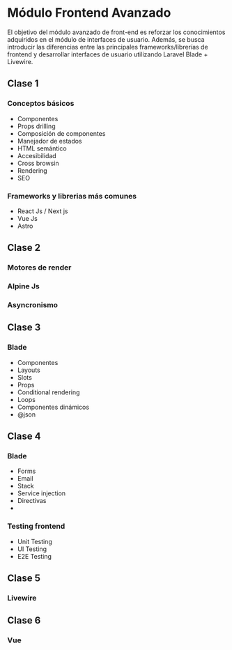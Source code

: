# Módulo Frontend Avanzado
El objetivo del módulo avanzado de front-end es reforzar los conocimientos adquiridos en el módulo de interfaces de usuario. Además, se busca introducir las diferencias entre las principales frameworks/librerías de frontend y desarrollar interfaces de usuario utilizando Laravel Blade + Livewire.

## Clase 1
### Conceptos básicos
- Componentes
- Props drilling
- Composición de componentes
- Manejador de estados
- HTML semántico
- Accesibilidad
- Cross browsin
- Rendering
- SEO

### Frameworks y librerias más comunes
- React Js / Next js
- Vue Js
- Astro

## Clase 2
### Motores de render
### Alpine Js
### Asyncronismo

## Clase 3
### Blade
- Componentes
- Layouts
- Slots
- Props
- Conditional rendering
- Loops
- Componentes dinámicos
- @json

## Clase 4
### Blade
- Forms
- Email
- Stack
- Service injection
- Directivas
- 
### Testing frontend
- Unit Testing
- UI Testing
- E2E Testing
  
## Clase 5
### Livewire

## Clase 6
### Vue